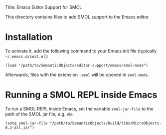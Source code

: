 Title: Emacs Editor Support for SMOL

This directory contains files to add SMOL support to the Emacs editor.

# Installation

To activate it, add the following command to your Emacs init file (typically
`~/.emacs.d/init.el`):

```elisp
(load "/path/to/SemanticObjects/editor-support/emacs/smol-mode")
```

Afterwards, files with the extension `.smol` will be opened in `smol-mode`.

# Running a SMOL REPL inside Emacs

To run a SMOL REPL inside Emacs, set the variable `smol-jar-file` to the path
of the SMOL jar file, e.g. via

```elisp
(setq smol-jar-file "/path/to/SemanticObjects/build/libs/MicroObjects-0.2-all.jar")
```
